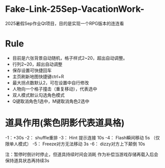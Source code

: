 # Fake-Link-25Sep-VacationWork-
2025暑假Sep作业Qt项目，目的是实现一个RPG版本的连连看

# Rule
- 目前是六张背景自动随机，格子样式2~20，超出自动调整。
- 行列2~20，超出自动调整
- 保存设置可快捷回车
- 主页刷新地图快捷键ctrl+R
- 最大拐点数默认2，可在设置中自行修改
- 人物向一个格子撞击（重复移动），代表选中
- 双人模式默认勾选角色模式
- Q键取消角色1选中，M键取消角色2选中

# 道具作用(紫色阴影代表道具格)
-1：+30s
-2： shuffle重排
-3： Hint 提示连接 10s
-4： Flash瞬间移动 5s   （仅限单人模式）
-5： Freeze对方无法移动 3s
-6： dizzy对方上下颠倒 10s

注：暂停时倒计时停止，但道具持续时间会消耗
    作为补偿当游戏存储再载入后会保持道具状态再持续3s
